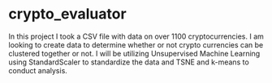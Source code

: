 # crypto_evaluator


In this project I took a CSV file with data on over 1100 cryptocurrencies.  I am looking to create data to determine whether or not crypto currencies can be clustered together or not.  I will be utilizing Unsupervised Machine Learning using StandardScaler to standardize the data and TSNE and k-means to conduct analysis.  
